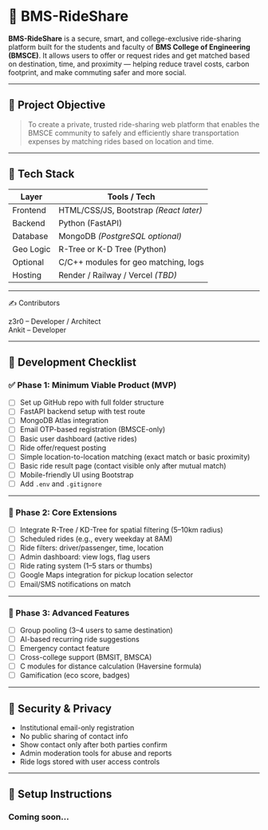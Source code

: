 # 🚗 BMS-RideShare

**BMS-RideShare** is a secure, smart, and college-exclusive ride-sharing platform built for the students and faculty of **BMS College of Engineering (BMSCE)**. It allows users to offer or request rides and get matched based on destination, time, and proximity — helping reduce travel costs, carbon footprint, and make commuting safer and more social.

---

## 🎯 Project Objective

> To create a private, trusted ride-sharing web platform that enables the BMSCE community to safely and efficiently share transportation expenses by matching rides based on location and time.

---

## 🧰 Tech Stack

| Layer       | Tools / Tech                        |
|-------------|-------------------------------------|
| Frontend    | HTML/CSS/JS, Bootstrap *(React later)* |
| Backend     | Python (FastAPI)                    |
| Database    | MongoDB *(PostgreSQL optional)*     |
| Geo Logic   | R-Tree or K-D Tree (Python)         |
| Optional    | C/C++ modules for geo matching, logs|
| Hosting     | Render / Railway / Vercel *(TBD)*   |

---

✍️ Contributors

z3r0 – Developer / Architect </br>
Ankit – Developer 

---

## 📅 Development Checklist

### ✅ Phase 1: Minimum Viable Product (MVP)

- [ ] Set up GitHub repo with full folder structure
- [ ] FastAPI backend setup with test route
- [ ] MongoDB Atlas integration
- [ ] Email OTP-based registration (BMSCE-only)
- [ ] Basic user dashboard (active rides)
- [ ] Ride offer/request posting
- [ ] Simple location-to-location matching (exact match or basic proximity)
- [ ] Basic ride result page (contact visible only after mutual match)
- [ ] Mobile-friendly UI using Bootstrap
- [ ] Add `.env` and `.gitignore`

---

### 🔧 Phase 2: Core Extensions

- [ ] Integrate R-Tree / KD-Tree for spatial filtering (5–10km radius)
- [ ] Scheduled rides (e.g., every weekday at 8AM)
- [ ] Ride filters: driver/passenger, time, location
- [ ] Admin dashboard: view logs, flag users
- [ ] Ride rating system (1–5 stars or thumbs)
- [ ] Google Maps integration for pickup location selector
- [ ] Email/SMS notifications on match

---

### 🚀 Phase 3: Advanced Features

- [ ] Group pooling (3–4 users to same destination)
- [ ] AI-based recurring ride suggestions
- [ ] Emergency contact feature
- [ ] Cross-college support (BMSIT, BMSCA)
- [ ] C modules for distance calculation (Haversine formula)
- [ ] Gamification (eco score, badges)

---

## 🔐 Security & Privacy

- Institutional email-only registration
- No public sharing of contact info
- Show contact only after both parties confirm
- Admin moderation tools for abuse and reports
- Ride logs stored with user access controls

---

## 🏁 Setup Instructions

### Coming soon...



